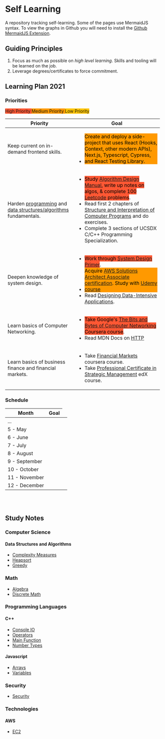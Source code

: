 # Self Learning

A repository tracking self-learning. Some of the pages use MermaidJS syntax. To view the graphs in Github you will need to install the [Github MermaidJS Extension](https://github.com/BackMarket/github-mermaid-extension).

## Guiding Principles

1. Focus as much as possible on _high level learning_. Skills and tooling will be learned on the job.
2. Leverage degrees/certificates to force commitment.

## Learning Plan 2021

### Priorities

<span style="display: inline-block; background-color: #FF5733">High Priority<span>
<span style="display: inline-block; background-color: #FF9900">Medium Priority<span>
<span style="display: inline-block; background-color: #FFC300">Low Priority<span>

<table>
  <thead>
    <tr>
      <th>Priority</th>
      <th>Goal</th>
    </tr>
  </thead>
  <tbody>
  <tr>
    <td>Keep current on in-demand frontend skills.</td>
    <td>
      <ul>
        <li><mark style="display: inline-block; background-color: #FF9900">
        Create and deploy a side-project that uses React (Hooks, Context, other modern APIs), Next.js, Typescript, Cypress, and React Testing Library.</mark></li>
      </ul>
    </td>
  </tr>
  <tr>
    <td>Harden <a href="https://teachyourselfcs.com/#programming">programming</a> and <a href="https://teachyourselfcs.com/#algorithms">data structures/algorithms</a> fundamentals.</td>
    <td>
      <ul>
        <li><mark style="background-color: #FF5733">Study <a href="https://www.amazon.com/Algorithm-Design-Manual-Steven-Skiena/dp/1849967202">Algorithm Design Manual</a>, write up notes on algos, & complete 100 <a href="https://leetcode.com/">Leetcode</a> problems</mark>.</li>
        <li>Read first 2 chapters of <a href="https://www.amazon.com/Structure-Interpretation-Computer-Programs-Engineering/dp/0262510871">Structure and Interpretation of Computer Programs</a> and do exercises.</li>
        <li>Complete 3 sections of UCSDX C/C++ Programming Specialization.</li>
      </ul>
    </td>
  </tr>
  <tr>
      <td>Deepen knowledge of system design.</td>
    <td>
      <ul>
        <li><mark style="background-color: #FF5733">Work through <a href="https://github.com/donnemartin/system-design-primer">System Design Primer</a></mark>.
        </li>
        <li><mark style="display: inline-block; background-color: #FF9900">
        Acquire <a href="https://aws.amazon.com/certification/certified-developer-associate/">AWS Solutions Architect Associate certification</a>. Study with <a href="https://www.udemy.com/course/aws-certified-solutions-architect-associate-saa-c02/">Udemy course</a></mark></li>
        <li>Read <a href="https://www.amazon.com/gp/product/1449373321/ref=ox_sc_act_title_1?smid=A24MD290FB4S49&psc=1">Designing Data-Intensive Applications</a>.</li>
      </ul>
    </td>
  </tr>
  <tr>
    <td>Learn basics of Computer Networking.</td>
    <td>
      <ul>
        <li><mark style="background-color: #FF5733">Take Google's <a href="https://www.coursera.org/learn/computer-networking#syllabus">The Bits and Bytes of Computer Networking</a> Coursera course</mark>.
        </li>
        <li>Read MDN Docs on <a href="https://developer.mozilla.org/en-US/docs/Web/HTTP/Basics_of_HTTP">HTTP</a></li>
      </ul>
    </td>
    </tr>
  
  <tr>
    <td>Learn basics of business finance and financial markets.</td>
    <td>
      <ul>
        <li>Take <a href="https://www.coursera.org/learn/financial-markets-global#syllabus">Financial Markets</a> coursera course.
        </li>
        <li>Take <a href="https://www.edx.org/professional-certificate/wharton-strategic-management">Professional Certificate in
Strategic Management</a> edX course.
        </li>
      </ul>
    </td>
    </tr>
  </tbody>
</table>

### Schedule

<table>
  <thead>
    <tr>
      <th>Month</th>
      <th>Goal</th>
    </tr>
  </thead>
  <tbody>
  <tr><td>...</td><td></td></tr>
  <tr>
    <td>5 - May</td>
    <td></td>
    <td></td>
  </tr>
    <tr>
    <td>6 - June</td><td></td>
  </tr>
    <tr>
    <td>7 - July</td><td></td>
  </tr>
    <tr>
    <td>8 - August</td><td></td>
  </tr>
    <tr>
    <td>9 - September</td><td></td>
  </tr>
  </tr>
    <tr>
    <td>10 - October</td><td></td>
  </tr>
  </tr>
    <tr>
    <td>11 - November</td><td></td>
  </tr>
  </tr>
    <tr>
    <td>12 - December</td><td></td>
  </tr>
  </tbody>
</table>

<br />
<br />

## Study Notes

### Computer Science

#### Data Structures and Algorithms

- [Complexity Measures](Computer-Science/Data-Structures-and-Algorithms/complexity-measures.md)
- [Heapsort](Computer-Science/Data-Structures-and-Algorithms/heapsort.md)
- [Greedy](Computer-Science/Data-Structures-and-Algorithms/greedy.md)

### Math

- [Algebra](Math/algebra.md)
- [Discrete Math](Math/discrete-math.md)

### Programming Languages

#### C++

- [Console IO](Programming-Languages/C-C++/console-io.md)
- [Operators](Programming-Languages/C-C++/operators.md)
- [Main Function](Programming-Languages/C-C++/main-fn.md)
- [Number Types](Programming-Languages/C-C++/number-types.md)

#### Javascript

- [Arrays](Programming-Languages/Javascript/arrays.md)
- [Variables](Programming-Languages/Javascript/variables.md)

### Security

- [Security](Security/security.md)

### Technologies

#### AWS

- [EC2](Technologies/aws.md)
